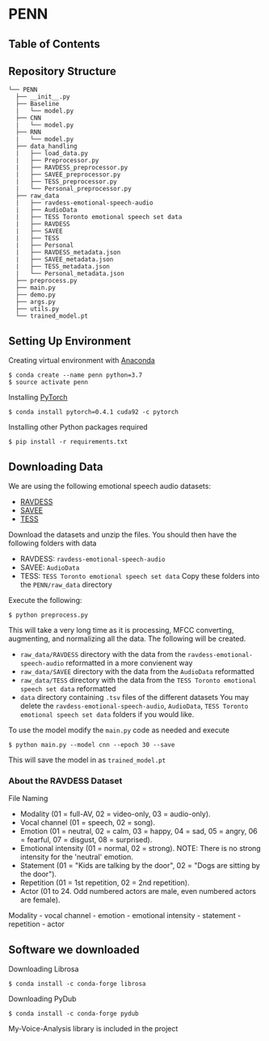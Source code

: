 # PENN

## Table of Contents

## Repository Structure
```
└── PENN
  ├── __init__.py
  ├── Baseline
  |   └── model.py
  ├── CNN
  |   └── model.py
  ├── RNN
  |   └── model.py
  ├── data_handling
  |   ├── load_data.py
  |   ├── Preprocessor.py
  |   ├── RAVDESS_preprocessor.py
  |   ├── SAVEE_preprocessor.py
  |   ├── TESS_preprocessor.py
  |   └── Personal_preprocessor.py
  ├── raw_data
  |   ├── ravdess-emotional-speech-audio
  |   ├── AudioData
  |   ├── TESS Toronto emotional speech set data
  |   ├── RAVDESS
  |   ├── SAVEE
  |   ├── TESS 
  |   ├── Personal
  |   ├── RAVDESS_metadata.json
  |   ├── SAVEE_metadata.json
  |   ├── TESS_metadata.json
  |   └── Personal_metadata.json
  ├── preprocess.py
  ├── main.py
  ├── demo.py
  ├── args.py
  ├── utils.py
  └── trained_model.pt
```

## Setting Up Environment
Creating virtual environment with [Anaconda](https://www.anaconda.com/distribution/)
```
$ conda create --name penn python=3.7
$ source activate penn
```

Installing [PyTorch](https://pytorch.org/)
```
$ conda install pytorch=0.4.1 cuda92 -c pytorch
```

Installing other Python packages required
```
$ pip install -r requirements.txt
```

## Downloading Data
We are using the following emotional speech audio datasets:
* [RAVDESS](https://www.kaggle.com/uwrfkaggler/ravdess-emotional-speech-audio/)
* [SAVEE](https://www.kaggle.com/barelydedicated/savee-database)
* [TESS](https://www.kaggle.com/ejlok1/toronto-emotional-speech-set-tess)


Download the datasets and unzip the files. You should then have the following folders with data
* RAVDESS: `ravdess-emotional-speech-audio`
* SAVEE: `AudioData`
* TESS: `TESS Toronto emotional speech set data`
Copy these folders into the `PENN/raw_data` directory

Execute the following:
```
$ python preprocess.py
```
This will take a very long time as it is processing, MFCC converting, augmenting, and normalizing all the data. The following will be created.
* `raw_data/RAVDESS` directory with the data from the `ravdess-emotional-speech-audio` reformatted in a more convienent way
* `raw_data/SAVEE` directory with the data from the `AudioData` reformatted
* `raw_data/TESS` directory with the data from the `TESS Toronto emotional speech set data` reformatted
* `data` directory containing `.tsv` files of the different datasets
You may delete the `ravdess-emotional-speech-audio`, `AudioData`, `TESS Toronto emotional speech set data` folders if you would like.

To use the model modify the `main.py` code as needed and execute
```
$ python main.py --model cnn --epoch 30 --save
```
This will save the model in as `trained_model.pt`

### About the RAVDESS Dataset

File Naming
* Modality (01 = full-AV, 02 = video-only, 03 = audio-only).
* Vocal channel (01 = speech, 02 = song).
* Emotion (01 = neutral, 02 = calm, 03 = happy, 04 = sad, 05 = angry, 06 = fearful, 07 = disgust, 08 = surprised).
* Emotional intensity (01 = normal, 02 = strong). NOTE: There is no strong intensity for the 'neutral' emotion.
* Statement (01 = "Kids are talking by the door", 02 = "Dogs are sitting by the door").
* Repetition (01 = 1st repetition, 02 = 2nd repetition).
* Actor (01 to 24. Odd numbered actors are male, even numbered actors are female).

Modality - vocal channel - emotion - emotional intensity - statement - repetition - actor

## Software we downloaded
Downloading Librosa
```
$ conda install -c conda-forge librosa
```

Downloading PyDub
```
$ conda install -c conda-forge pydub
```

My-Voice-Analysis library is included in the project
